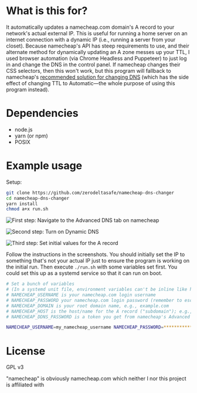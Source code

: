 # What is this for?

It automatically updates a namecheap.com domain's A record to your network's actual external IP. This is useful for running a home server on an internet connection with a dynamic IP (i.e., running a server from your closet). Because namecheap's API has steep requirements to use, and their alternate method for dynamically updating an A zone messes up your TTL, I used browser automation (via Chrome Headless and Puppeteer) to just log in and change the DNS in the control panel. If namecheap changes their CSS selectors, then this won't work, but this program will fallback to namecheap's [recommended solution for changing DNS][1] (which has the side effect of changing TTL to Automatic—the whole purpose of using this program instead).

# Dependencies

- node.js
- yarn (or npm)
- POSIX

# Example usage

Setup:

```bash
git clone https://github.com/zerodeltasafe/namecheap-dns-changer
cd namecheap-dns-changer
yarn install
chmod a+x run.sh
```

![First step: Navigate to the Advanced DNS tab on namecheap](https://i.imgur.com/EIeMqVl.jpg)

![Second step: Turn on Dynamic DNS](https://i.imgur.com/MP3TBhG.jpg)

![Third step: Set initial values for the A record](https://i.imgur.com/5nU9YxZ.jpg)


Follow the instructions in the screenshots. You should initially set the IP to something that's not your actual IP just to ensure the program is working on the initial run. Then execute `./run.sh` with some variables set first. You could set this up as a systemd service so that it can run on boot.

```bash
# Set a bunch of variables
# (In a systemd unit file, environment variables can't be inline like here.)
# NAMECHEAP_USERNAME is your namecheap.com login username
# NAMECHEAP_PASSWORD your namecheap.com login password (remember to escape properly for bash)
# NAMECHEAP_DOMAIN is your root domain name, e.g., example.com
# NAMECHEAP_HOST is the host/name for the A record ("subdomain"); e.g., for my.example.com, "my" should be the value of this var
# NAMECHEAP_DDNS_PASSWORD is a token you get from namecheap's Advanced DNS tab by switching on "dynamic DNS"

NAMECHEAP_USERNAME=my_namecheap_username NAMECHEAP_PASSWORD=************** NAMECHEAP_DOMAIN=example.com NAMECHEAP_HOST=my NAMECHEAP_DDNS_PASSWORD=9a16830f06be49d09d02bd61896acdb9 ./run.sh
```

# License

GPL v3

"namecheap" is obviously namecheap.com which neither I nor this project is affiliated with


 [1]: https://www.namecheap.com/support/knowledgebase/article.aspx/29/11/how-to-use-the-browser-to-dynamically-update-hosts-ip
